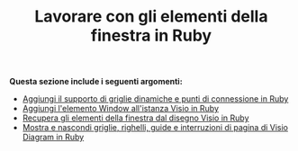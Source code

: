 ﻿---
title: Lavorare con gli elementi della finestra in Ruby
type: docs
weight: 70
url: /it/java/working-with-window-elements-in-ruby/
---
**Questa sezione include i seguenti argomenti:**

- [Aggiungi il supporto di griglie dinamiche e punti di connessione in Ruby](/diagram/it/java/add-support-of-dynamic-grids-and-connection-points-in-ruby/)
- [Aggiungi l'elemento Window all'istanza Visio in Ruby](/diagram/it/java/add-window-element-to-the-visio-instance-in-ruby/)
- [Recupera gli elementi della finestra dal disegno Visio in Ruby](/diagram/it/java/retrieve-window-elements-from-the-visio-drawing-in-ruby/)
- [Mostra e nascondi griglie, righelli, guide e interruzioni di pagina di Visio Diagram in Ruby](https://docs.aspose.com/diagram/java/show-and-hide-grids-2c-rulers-2c-guides-and-page-breaks-of-the-visio-diagram-in-ruby/)
